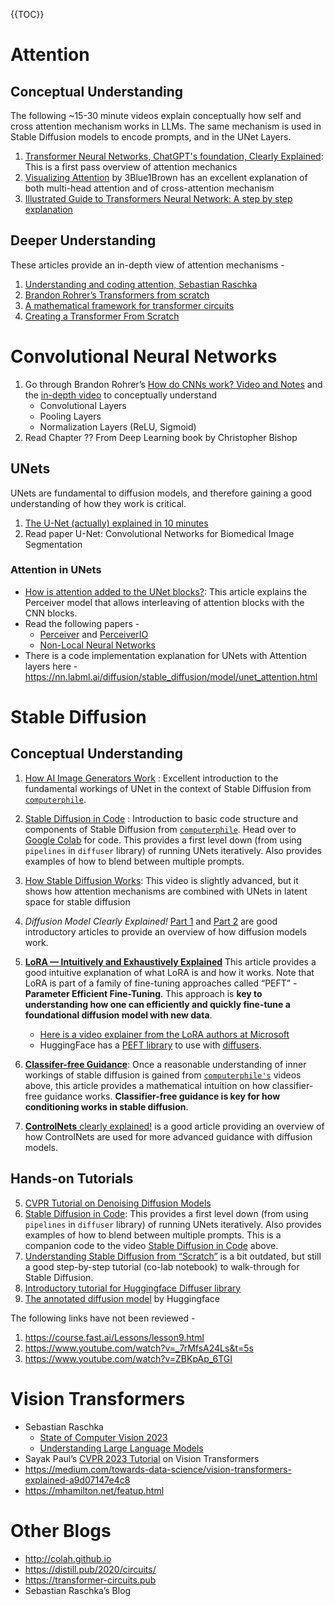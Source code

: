 

{{TOC}}



# Attention 
## Conceptual Understanding
The following ~15-30 minute videos explain conceptually how self and cross attention mechanism works in LLMs. The same mechanism is used in Stable Diffusion models to encode prompts, and in the UNet Layers.

1. [Transformer Neural Networks, ChatGPT's foundation, Clearly Explained](https://www.youtube.com/watch?v=zxQyTK8quyY):  This is a first pass overview of attention mechanics
2. [Visualizing Attention](https://www.youtube.com/watch?v=eMlx5fFNoYc) by 3Blue1Brown has an excellent explanation of both multi-head attention and of cross-attention mechanism
2. [Illustrated Guide to Transformers Neural Network: A step by step explanation](https://www.youtube.com/watch?v=4Bdc55j80l8)

## Deeper Understanding
These articles provide an in-depth view of attention mechanisms -

1. [Understanding and coding attention, Sebastian Raschka](https://substack.com/inbox/post/140464659)
2. [Brandon Rohrer’s Transformers from scratch](https://e2eml.school/transformers.html)
3. [A mathematical framework for transformer circuits](https://transformer-circuits.pub/2021/framework/index.html)
4. [Creating a Transformer From Scratch](https://benjaminwarner.dev/2023/07/01/attention-mechanism)

# Convolutional Neural Networks
1. Go through Brandon Rohrer’s [How do CNNs work? Video and Notes](https://e2eml.school/how_convolutional_neural_networks_work) and the [in-depth video](https://www.youtube.com/watch?v=JB8T_zN7ZC0) to conceptually understand
	- Convolutional Layers
	- Pooling Layers
	- Normalization Layers (ReLU, Sigmoid)
2. Read Chapter ?? From Deep Learning book by Christopher Bishop

## UNets 

UNets are fundamental to diffusion models, and therefore gaining a good understanding of how they work is critical. 

1. [The U-Net (actually) explained in 10 minutes](https://www.youtube.com/watch?v=NhdzGfB1q74)
2. Read paper U-Net: Convolutional Networks for Biomedical Image Segmentation

### Attention in UNets
- [How is attention added to the UNet blocks?](https://huggingface.co/blog/perceiver): This article explains the Perceiver model that allows interleaving of attention blocks with the CNN blocks.
- Read the following papers - 
	- [Perceiver](https://arxiv.org/abs/2103.03206) and [PerceiverIO](https://arxiv.org/abs/2107.14795)
	- [Non-Local Neural Networks](https://arxiv.org/abs/1711.07971)
- There is a code implementation explanation for UNets with Attention layers here - https://nn.labml.ai/diffusion/stable_diffusion/model/unet_attention.html 
# Stable Diffusion
## Conceptual Understanding 

1. [How AI Image Generators Work](https://www.youtube.com/watch?v=1CIpzeNxIhU) : Excellent introduction to the fundamental workings of UNet in the context of Stable Diffusion from [`computerphile`](https://www.youtube.com/@Computerphile).
2. [Stable Diffusion in Code](https://www.youtube.com/watch?v=-lz30by8-sU) : Introduction to basic code structure and components of Stable Diffusion from [`computerphile`](https://www.youtube.com/@Computerphile). Head over to [Google Colab](https://colab.research.google.com/drive/1roZqqhsdpCXZr8kgV_Bx_ABVBPgea3lX?usp=sharing) for code. This provides a first level down (from using `pipelines` in `diffuser` library) of running UNets iteratively. Also provides examples of how to blend between multiple prompts. 
2. [How Stable Diffusion Works](https://www.youtube.com/watch?v=sFztPP9qPRc): This video is slightly advanced, but it shows how attention mechanisms are combined with UNets in latent space for stable diffusion

1. *Diffusion Model Clearly Explained!* [Part 1](https://medium.com/@steinsfu/diffusion-model-clearly-explained-cd331bd41166) and [Part 2](https://medium.com/@steinsfu/stable-diffusion-clearly-explained-ed008044e07e) are good introductory articles to provide an overview of how diffusion models work.

3. **[LoRA — Intuitively and Exhaustively Explained](https://medium.com/towards-data-science/lora-intuitively-and-exhaustively-explained-e944a6bff46b)** This article provides a good intuitive explanation of what LoRA is and how it works. Note that LoRA is part of a family of fine-tuning approaches called “PEFT” - **Parameter Efficient Fine-Tuning**. This approach is **key to understanding how one can efficiently and quickly fine-tune a foundational diffusion model with new data**.
	- [Here is a video explainer from the LoRA authors at Microsoft](https://www.youtube.com/watch?v=DhRoTONcyZE) 
	- HuggingFace has a [PEFT library](https://github.com/huggingface/peft) to use with [diffusers](https://github.com/huggingface/diffusers).	 
4. **[Classifer-free Guidance](https://sander.ai/2022/05/26/guidance.html)**: Once a reasonable understanding of inner workings of stable diffusion is gained from [`computerphile's`](https://www.youtube.com/@Computerphile) videos above, this article provides a mathematical intuition on how classifier-free guidance works. **Classifier-free guidance is key for how conditioning works in stable diffusion**.
5. [**ControlNets** clearly explained!](https://medium.com/@steinsfu/stable-diffusion-controlnet-clearly-explained-f86092b62c89) is a good article providing an overview of how ControlNets are used for more advanced guidance with diffusion models.


## Hands-on Tutorials

5.  [CVPR Tutorial on Denoising Diffusion Models](https://cvpr2022-tutorial-diffusion-models.github.io)
1. [Stable Diffusion in Code](https://colab.research.google.com/drive/1roZqqhsdpCXZr8kgV_Bx_ABVBPgea3lX?usp=sharing): This provides a first level down (from using `pipelines` in `diffuser` library) of running UNets iteratively. Also provides examples of how to blend between multiple prompts. This is a companion code to the video [Stable Diffusion in Code](https://www.youtube.com/watch?v=-lz30by8-sU) above.
2. [Understanding Stable Diffusion from “Scratch”](https://scholar.harvard.edu/binxuw/classes/machine-learning-scratch/materials/stable-diffusion-scratch) is a bit outdated, but still a good step-by-step tutorial (co-lab notebook) to walk-through for Stable Diffusion.
3. [Introductory tutorial for Huggingface Diffuser library](https://colab.research.google.com/github/huggingface/notebooks/blob/main/diffusers/diffusers_intro.ipynb)  
4.  [The annotated diffusion model](https://huggingface.co/blog/annotated-diffusion) by Huggingface


The following links have not been reviewed -
1. https://course.fast.ai/Lessons/lesson9.html
2. https://www.youtube.com/watch?v=_7rMfsA24Ls&t=5s
3. https://www.youtube.com/watch?v=ZBKpAp_6TGI 

# Vision Transformers
- Sebastian Raschka
	- [State of Computer Vision 2023](https://magazine.sebastianraschka.com/p/ahead-of-ai-10-state-of-computer?utm_source=%2Finbox%2Fsaved&utm_medium=reader2)
	- [Understanding Large Language Models](https://magazine.sebastianraschka.com/p/understanding-large-language-models)
- Sayak Paul’s [CVPR 2023 Tutorial](https://all-things-vits.github.io/atv/) on Vision Transformers
- https://medium.com/towards-data-science/vision-transformers-explained-a9d07147e4c8
- https://mhamilton.net/featup.html

# Other Blogs
- http://colah.github.io
- https://distill.pub/2020/circuits/
- https://transformer-circuits.pub
- Sebastian Raschka’s Blog